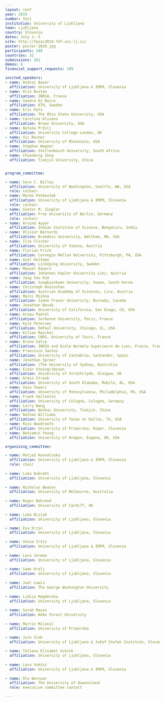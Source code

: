 ```yaml
---
layout: conf
year: 2019
number: 31st
institution: University of Ljubljana
town: Ljubljana
country: Slovenia
dates: July 1--5
site: http://fpsac2019.fmf.uni-lj.si/
poster: poster-2019.jpg
participants: 248
countries: 32
submissions: 162
demos: 6
financial_support_requests: 109

invited_speakers:
- name: Andrej Bauer
  affiliation: University of Ljubljana & IMFM, Slovenia
- name: Alin Bostan
  affiliation: INRIA, France
- name: Sandra Di Rocco
  affiliation: KTH, Sweden
- name: Eric Katz
  affiliation: The Ohio State University, USA
- name: Caroline Klivans
  affiliation: Brown University, USA
- name: Nataša Pržulj
  affiliation: University College London, UK
- name: Vic Reiner
  affiliation: University of Minnesota, USA
- name: Stephan Wagner
  affiliation: Stellenbosch University, South Africa
- name: Chuanming Zong
  affiliation: Tianjin University, China


program_committee:

- name: Sara C. Billey
  affiliation: University of Washington, Seattle, WA, USA
  role: cochair
- name: Marko Petkovšek
  affiliation: University of Ljubljana & IMFM, Slovenia
  role: cochair
- name: Günter M. Ziegler
  affiliation: Free University of Berlin, Germany
  role: cochair
- name: Arvind Ayyer
  affiliation: Indian Institute of Science, Bengaluru, India
- name: Olivier Bernardi
  affiliation: Brandeis University, Waltham, MA, USA
- name: Ilse Fischer
  affiliation: University of Vienna, Austria
- name: Florian Frick
  affiliation: Carnegie Mellon University, Pittsburgh, PA, USA
- name: Axel Hultman
  affiliation: Linköping University, Sweden
- name: Manuel Kauers
  affiliation: Johannes Kepler University Linz, Austria
- name: Jang Soo Kim
  affiliation: Sungkyunkwan University, Suwon, South Korea
- name: Christoph Koutschan
  affiliation: Austrian Academy of Sciences, Linz, Austria
- name: Marni Mishna
  affiliation: Simon Fraser University, Burnaby, Canada
- name: Jonathan Novak
  affiliation: University of California, San Diego, CA, USA
- name: Arnau Padrol
  affiliation: Sorbonne University, Paris, France
- name: Kyle Petersen
  affiliation: DePaul University, Chicago, IL, USA
- name: Kilian Raschel
  affiliation: CNRS, University of Tours, France
- name: Bruno Salvy
  affiliation: INRIA and École Normale Supérieure de Lyon, France, France
- name: Francisco Santos
  affiliation: University of Cantabria, Santander, Spain
- name: Jonathan Spreer
  affiliation: (The University of Sydney, Australia
- name: Einar Steingrímsson
  affiliation: University of Strathclyde, Glasgow, UK
- name: Armin Straub
  affiliation: University of South Alabama, Mobile, AL, USA
- name: Vasu Tewari
  affiliation: University of Pennsylvania, Philadelphia, PA, USA
- name: Frank Vallentin
  affiliation: University of Cologne, Cologne, Germany
- name: Larry Wang
  affiliation: Nankai University, Tianjin, China
- name: Nathan Williams
  affiliation: University of Texas at Dallas, TX, USA
- name: Russ Woodroofe 
  affiliation: University of Primorska, Koper, Slovenia
- name: Benjamin Young
  affiliation: University of Oregon, Eugene, OR, USA

organizing_committee:

- name: Matjaž Konvalinka
  affiliation: University of Ljubljana & IMFM, Slovenia
  role: chair
  
- name: Luka Avbreht
  affiliation: University of Ljubljana, Slovenia
  
- name: Nicholas Beaton
  affiliation: University of Melbourne, Australia
  
- name: Roger Behrend
  affiliation: University of Cardiff, UK
  
- name: Luka Bizjak
  affiliation: University of Ljubljana, Slovenia

- name: Eva Erzin
  affiliation: University of Ljubljana, Slovenia
  
- name: Vesna Iršič
  affiliation: University of Ljubljana & IMFM, Slovenia 
  
- name: Lara Jerman
  affiliation: University of Ljubljana, Slovenia
  
- name: Samo Kralj
  affiliation: University of Ljubljana, Slovenia
  
- name: Joel Lewis 
  affiliation: The George Washington University
 
- name: Lidija Magdevska
  affiliation: University of Ljubljana, Slovenia
  
- name: Sarah Mason
  affiliation: Wake Forest University
  
- name: Martin Milanič
  affiliation: University of Primorska

- name: Jure Slak
  affiliation: University of Ljubljana & Jožef Stefan Institute, Slovenia
  
- name: Tatiana Elisabet Sušnik
  affiliation: University of Ljubljana, Slovenia
  
- name: Lara Vukšić
  affiliation: University of Ljubljana & IMFM, Slovenia
  
- name: Ole Warnaar
  affiliation: The University of Queensland
  role: executive committee contact

---
```

